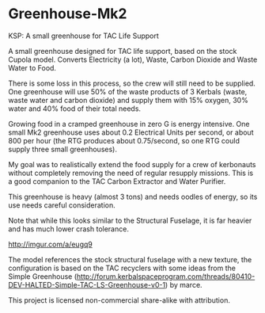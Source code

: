 Greenhouse-Mk2
==============

KSP: A small greenhouse for TAC Life Support

A small greenhouse designed for TAC life support, based on the stock Cupola model. Converts Electricity (a lot), Waste, Carbon Dioxide and Waste Water to Food. 

There is some loss in this process, so the crew will still need to be supplied. One greenhouse will use 50% of the waste products of 3 Kerbals (waste, waste water and carbon dioxide) and supply them with 15% oxygen, 30% water and 40% food of their total needs.

Growing food in a cramped greenhouse in zero G is energy intensive. One small Mk2 greenhouse uses about 0.2 Electrical Units per second, or about 800 per hour (the RTG produces about 0.75/second, so one RTG could supply three small greenhouses).

My goal was to realistically extend the food supply for a crew of kerbonauts without completely removing the need of regular resupply missions. This is a good companion to the TAC Carbon Extractor and Water Purifier. 

This greenhouse is heavy (almost 3 tons) and needs oodles of energy, so its use needs careful consideration.

Note that while this looks similar to the Structural Fuselage, it is far heavier and has much lower crash tolerance.

http://imgur.com/a/eugq9

The model references the stock structural fuselage with a new texture, the configuration is based on the TAC recyclers with some ideas from the Simple Greenhouse (http://forum.kerbalspaceprogram.com/threads/80410-DEV-HALTED-Simple-TAC-LS-Greenhouse-v0-1) by marce.

This project is licensed non-commercial share-alike with attribution.
